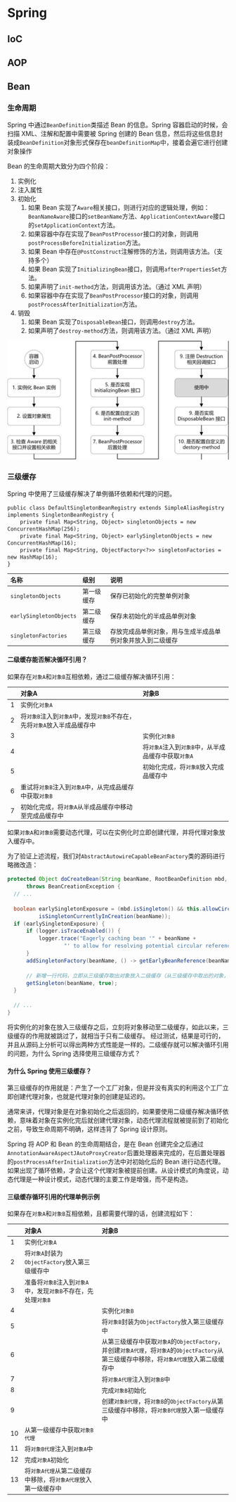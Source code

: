 # Spring

## IoC

## AOP

## Bean

### 生命周期

Spring 中通过`BeanDefinition`类描述 Bean 的信息。Spring 容器启动的时候，会扫描 XML、注解和配置中需要被 Spring 创建的 Bean 信息，然后将这些信息封装成`BeanDefinition`对象形式保存在`beanDefinitionMap`中，接着会遍它进行创建对象操作

Bean 的生命周期大致分为四个阶段：

1. 实例化
2. 注入属性
3. 初始化
    1. 如果 Bean 实现了`Aware`相关接口，则进行对应的逻辑处理，例如：`BeanNameAware`接口的`setBeanName`方法、`ApplicationContextAware`接口的`setApplicationContext`方法。
    2. 如果容器中存在实现了`BeanPostProcessor`接口的对象，则调用`postProcessBeforeInitialization`方法。
    3. 如果 Bean 中存在`@PostConstruct`注解修饰的方法，则调用该方法。（支持多个）
    4. 如果 Bean 实现了`InitializingBean`接口，则调用`afterPropertiesSet`方法。
    5. 如果声明了`init-method`方法，则调用该方法。（通过 XML 声明）
    6. 如果容器中存在实现了`BeanPostProcessor`接口的对象，则调用`postProcessAfterInitialization`方法。
4. 销毁
    1. 如果 Bean 实现了`DisposableBean`接口，则调用`destroy`方法。
    2. 如果声明了`destroy-method`方法，则调用该方法。（通过 XML 声明）

![spring_bean_lifecycle](images/spring_bean_lifecycle.png)

### 三级缓存

Spring 中使用了三级缓存解决了单例循环依赖和代理的问题。

```
public class DefaultSingletonBeanRegistry extends SimpleAliasRegistry implements SingletonBeanRegistry {
    private final Map<String, Object> singletonObjects = new ConcurrentHashMap(256);
    private final Map<String, Object> earlySingletonObjects = new ConcurrentHashMap(16);
    private final Map<String, ObjectFactory<?>> singletonFactories = new HashMap(16);
}
```

| 名称                      | 级别    | 说明                            |
|:------------------------|:------|:------------------------------|
| `singletonObjects`      | 第一级缓存 | 保存已初始化的完整单例对象                 |
| `earlySingletonObjects` | 第二级缓存 | 保存未初始化的半成品单例对象                |
| `singletonFactories`    | 第三级缓存 | 存放完成品单例对象，用与生成半成品单例对象并放入到二级缓存 |

#### 二级缓存能否解决循环引用？

如果存在`对象A`和`对象B`互相依赖，通过二级缓存解决循环引用：

|     | 对象A                                        | 对象B                            |
|:----|:-------------------------------------------|:-------------------------------|
| 1   | 实例化`对象A`                                   |                                |
| 2   | 将`对象B`注入到`对象A`中，发现`对象B`不存在，先将`对象A`放入半成品缓存中 |                                |
| 3   |                                            | 实例化`对象B`                       |
| 4   |                                            | 将`对象A`注入到`对象B`中，从半成品缓存中获取`对象A` |
| 5   |                                            | 初始化完成，将`对象B`放入完成品缓存中           |
| 6   | 重试将`对象B`注入到`对象A`中，从完成品缓存中获取`对象B`           |                                |
| 7   | 初始化完成，将`对象A`从半成品缓存中移动至完成品缓存中               |                                |

如果`对象A`和`对象B`需要动态代理，可以在实例化时立即创建代理，并将代理对象放入缓存中。

为了验证上述流程，我们对`AbstractAutowireCapableBeanFactory`类的源码进行略微改造：

```java
protected Object doCreateBean(String beanName, RootBeanDefinition mbd, @Nullable Object[] args)
      throws BeanCreationException {
  // ...

  boolean earlySingletonExposure = (mbd.isSingleton() && this.allowCircularReferences &&
          isSingletonCurrentlyInCreation(beanName));
  if (earlySingletonExposure) {
      if (logger.isTraceEnabled()) {
          logger.trace("Eagerly caching bean '" + beanName +
                  "' to allow for resolving potential circular references");
      }
      addSingletonFactory(beanName, () -> getEarlyBeanReference(beanName, mbd, bean));
      
      // 新增一行代码，立即从三级缓存取出对象放入二级缓存（从三级缓存中取出的对象，可能是新创建的代理对象）
      getSingleton(beanName, true);
  }

  // ...
}
```

将实例化的对象在放入三级缓存之后，立刻将对象移动至二级缓存，如此以来，三级缓存的作用就被跳过了，就相当于只有二级缓存。
经过测试，结果是可行的，并且从源码上分析可以得出两种方式性能是一样的。二级缓存就可以解决循环引用的问题，为什么 Spring 选择使用三级缓存方式？

#### 为什么 Spring 使用三级缓存？

第三级缓存的作用就是：产生了一个工厂对象，但是并没有真实的利用这个工厂立即创建代理对象，也就是代理对象的创建是延迟的。

通常来讲，代理对象是在对象初始化之后返回的，如果要使用二级缓存解决循环依赖，意味着对象在实例化完后就创建代理对象，动态代理流程就被提前到了初始化之前，导致生命周期不明确，这样违背了 Spring 设计原则。

Spring 将 AOP 和 Bean 的生命周期结合，是在 Bean 创建完全之后通过`AnnotationAwareAspectJAutoProxyCreator`后置处理器来完成的，在后置处理器的`postProcessAfterInitialization`方法中对初始化后的 Bean 进行动态代理。
如果出现了循环依赖，才会让这个代理对象被提前创建。从设计模式的角度说，动态代理是一种设计模式，动态代理的主要工作是增强，而不是构造。

#### 三级缓存循环引用的代理单例示例

如果存在`对象A`和`对象B`互相依赖，且都需要代理的话，创建流程如下：

|     | 对象A                                   | 对象B                                                                                        |
|:----|:--------------------------------------|:-------------------------------------------------------------------------------------------|
| 1   | 实例化`对象A`                              |                                                                                            |
| 2   | 将`对象A`封装为`ObjectFactory`放入第三级缓存中      |                                                                                            |
| 3   | 准备将`对象B`注入到`对象A`中，发现`对象B`不存在，先处理`对象B` |                                                                                            |
| 4   |                                       | 实例化`对象B`                                                                                   |
| 5   |                                       | 将`对象B`封装为`ObjectFactory`放入第三级缓存中                                                           |
| 6   |                                       | 从第三级缓存中获取`对象A`的`ObjectFactory`，并创建`对象A代理`，将`对象A`的`ObjectFactory`从第三级缓存中移除，将`对象A代理`放入第二级缓存中 |
| 7   |                                       | 将`对象A代理`注入到`对象B`中                                                                          |
| 8   |                                       | 完成`对象B`初始化                                                                                 |
| 9   |                                       | 创建`对象B代理`，将`对象B`的`ObjectFactory`从第三级缓存中移除，将`对象B代理`放入第一级缓存中                                 |
| 10  | 从第一级缓存中获取`对象B代理`                      |                                                                                            |
| 11  | 将`对象B代理`注入到`对象A`中                     |                                                                                            |
| 12  | 完成`对象A`初始化                            |                                                                                            |
| 13  | 将`对象A代理`从第二级缓存中移除，将`对象A代理`放入第一级缓存中    |                                                                                            |

